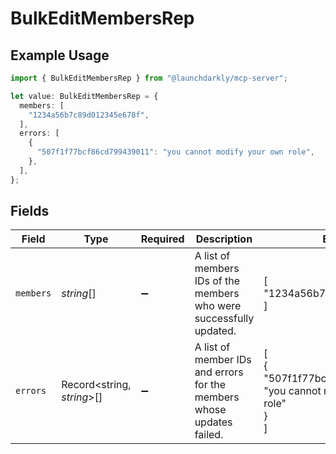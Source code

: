 # BulkEditMembersRep

## Example Usage

```typescript
import { BulkEditMembersRep } from "@launchdarkly/mcp-server";

let value: BulkEditMembersRep = {
  members: [
    "1234a56b7c89d012345e678f",
  ],
  errors: [
    {
      "507f1f77bcf86cd799439011": "you cannot modify your own role",
    },
  ],
};
```

## Fields

| Field                                                                 | Type                                                                  | Required                                                              | Description                                                           | Example                                                               |
| --------------------------------------------------------------------- | --------------------------------------------------------------------- | --------------------------------------------------------------------- | --------------------------------------------------------------------- | --------------------------------------------------------------------- |
| `members`                                                             | *string*[]                                                            | :heavy_minus_sign:                                                    | A list of members IDs of the members who were successfully updated.   | [<br/>"1234a56b7c89d012345e678f"<br/>]                                |
| `errors`                                                              | Record<string, *string*>[]                                            | :heavy_minus_sign:                                                    | A list of member IDs and errors for the members whose updates failed. | [<br/>{<br/>"507f1f77bcf86cd799439011": "you cannot modify your own role"<br/>}<br/>] |